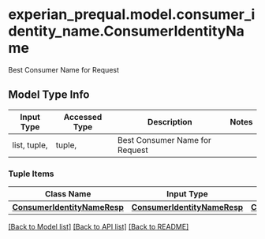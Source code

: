 # experian_prequal.model.consumer_identity_name.ConsumerIdentityName

Best Consumer Name for Request

## Model Type Info
Input Type | Accessed Type | Description | Notes
------------ | ------------- | ------------- | -------------
list, tuple,  | tuple,  | Best Consumer Name for Request | 

### Tuple Items
Class Name | Input Type | Accessed Type | Description | Notes
------------- | ------------- | ------------- | ------------- | -------------
[**ConsumerIdentityNameResp**](ConsumerIdentityNameResp.md) | [**ConsumerIdentityNameResp**](ConsumerIdentityNameResp.md) | [**ConsumerIdentityNameResp**](ConsumerIdentityNameResp.md) |  | 

[[Back to Model list]](../../README.md#documentation-for-models) [[Back to API list]](../../README.md#documentation-for-api-endpoints) [[Back to README]](../../README.md)

